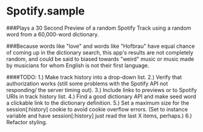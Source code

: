 # Spotify.sample

###Plays a 30 Second Preview of a random Spotify Track using a random word from a 60,000-word dictionary.

###Because words like "love" and words like "Hofbrau" have equal chance of coming up in the dictionary search, this app's results are not completely random, and could be said to biased towards "weird" music or music made by musicians for whom English is not their first language.

####TODO:
1.) Make track history into a drop-down list. 
2.) Verify that authorization works (still some problems with the Spotify API not responding/ the server timing out).
3.) Include links to previews or to Spotify URIs in track history list.
4.) Find a good dictionary API and make seed word a clickable link to the dictionary definition. 
5.) Set a maximum size for the session[:history] cookie to avoid cookie overflow errors. (Set to instance variable and have session[:history] just read the last X items, perhaps.)
6.) Refactor styling.